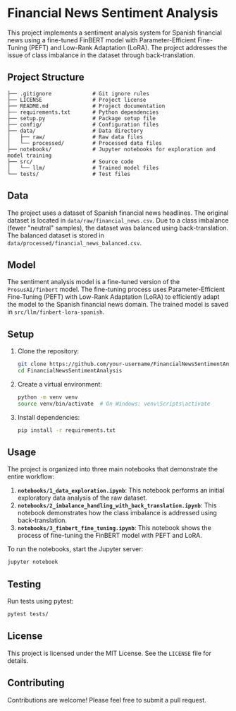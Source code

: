 # Financial News Sentiment Analysis

This project implements a sentiment analysis system for Spanish financial news using a fine-tuned FinBERT model with Parameter-Efficient Fine-Tuning (PEFT) and Low-Rank Adaptation (LoRA). The project addresses the issue of class imbalance in the dataset through back-translation.

## Project Structure

```
├── .gitignore             # Git ignore rules
├── LICENSE                # Project license
├── README.md              # Project documentation
├── requirements.txt       # Python dependencies
├── setup.py               # Package setup file
├── config/                # Configuration files
├── data/                  # Data directory
│   ├── raw/               # Raw data files
│   └── processed/         # Processed data files
├── notebooks/             # Jupyter notebooks for exploration and model training
├── src/                   # Source code
│   └── llm/               # Trained model files
└── tests/                 # Test files
```

## Data

The project uses a dataset of Spanish financial news headlines. The original dataset is located in `data/raw/financial_news.csv`. Due to a class imbalance (fewer "neutral" samples), the dataset was balanced using back-translation. The balanced dataset is stored in `data/processed/financial_news_balanced.csv`.

## Model

The sentiment analysis model is a fine-tuned version of the `ProsusAI/finbert` model. The fine-tuning process uses Parameter-Efficient Fine-Tuning (PEFT) with Low-Rank Adaptation (LoRA) to efficiently adapt the model to the Spanish financial news domain. The trained model is saved in `src/llm/finbert-lora-spanish`.

## Setup

1.  Clone the repository:
    ```bash
    git clone https://github.com/your-username/FinancialNewsSentimentAnalysis.git
    cd FinancialNewsSentimentAnalysis
    ```
2.  Create a virtual environment:
    ```bash
    python -m venv venv
    source venv/bin/activate  # On Windows: venv\Scripts\activate
    ```
3.  Install dependencies:
    ```bash
    pip install -r requirements.txt
    ```

## Usage

The project is organized into three main notebooks that demonstrate the entire workflow:

1.  **`notebooks/1_data_exploration.ipynb`**: This notebook performs an initial exploratory data analysis of the raw dataset.
2.  **`notebooks/2_imbalance_handling_with_back_translation.ipynb`**: This notebook demonstrates how the class imbalance is addressed using back-translation.
3.  **`notebooks/3_finbert_fine_tuning.ipynb`**: This notebook shows the process of fine-tuning the FinBERT model with PEFT and LoRA.

To run the notebooks, start the Jupyter server:
```bash
jupyter notebook
```

## Testing

Run tests using pytest:
```bash
pytest tests/
```

## License

This project is licensed under the MIT License. See the `LICENSE` file for details.

## Contributing

Contributions are welcome! Please feel free to submit a pull request.
